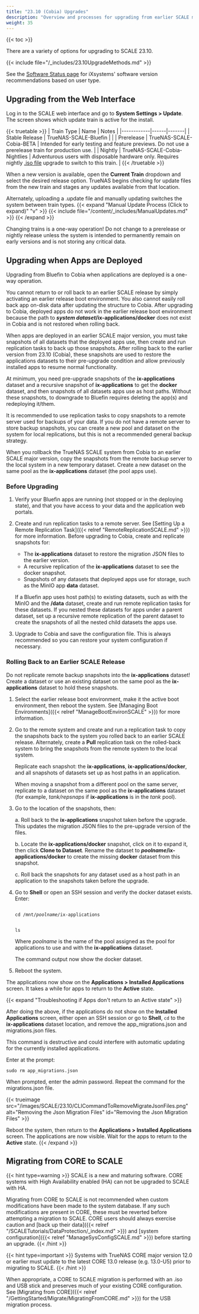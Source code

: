 ```yaml
---
title: "23.10 (Cobia) Upgrades"
description: "Overview and processes for upgrading from earlier SCALE major versions and from 23.10 to newer major versions."
weight: 35
---
```


{{< toc >}}

There are a variety of options for upgrading to SCALE 23.10.

{{< include file="/_includes/23.10UpgradeMethods.md" >}}

See the [Software Status page](https://www.truenas.com/software-status/) for iXsystems' software version recommendations based on user type.

## Upgrading from the Web Interface

Log in to the SCALE web interface and go to **System Settings > Update**.
The screen shows which update train is active for the install.

{{< truetable >}}
| Train Type | Name | Notes | 
|------------|------|-------|
| Stable Release | TrueNAS-SCALE-Bluefin | |
| Prerelease | TrueNAS-SCALE-Cobia-BETA | Intended for early testing and feature previews. Do not use a prerelease train for production use. |
| Nightly | TrueNAS-SCALE-Cobia-Nightlies | Adventurous users with disposable hardware only. Requires nightly [.iso file](https://download.truenas.com/truenas-scale-cobia-nightly/) upgrade to switch to this train. |
{{< /truetable >}}

When a new version is available, open the **Current Train** dropdown and select the desired release option.
TrueNAS begins checking for update files from the new train and stages any updates available from that location.

Alternately, uploading a <file>.update</file> file and manually updating switches the system between train types.
{{< expand "Manual Update Process (Click to expand)" "v" >}}
{{< include file="/content/_includes/ManualUpdates.md" >}}
{{< /expand >}}

Changing trains is a one-way operation!
Do not change to a prerelease or nightly release unless the system is intended to permanently remain on early versions and is not storing any critical data.

## Upgrading when Apps are Deployed
Upgrading from Bluefin to Cobia when applications are deployed is a one-way operation.

You cannot return to or roll back to an earlier SCALE release by simply activating an earlier release boot environment.
You also cannot easily roll back app on-disk data after updating the structure to Cobia.
After upgrading to Cobia, deployed apps do not work in the earlier release boot environment because the path to ***system dataset*/ix-applications/docker** does not exist in Cobia and is not restored when rolling back.

When apps are deployed in an earlier SCALE major version, you must take snapshots of all datasets that the deployed apps use, then create and run replication tasks to back up those snapshots.
After rolling back to the earlier version from 23.10 (Cobia), these snapshots are used to restore the applications datasets to their pre-upgrade condition and allow previously installed apps to resume normal functionality.

At minimum, you need pre-upgrade snapshots of the **ix-applications** dataset and a recursive snapshot of **ix-applications** to get the **docker** dataset, and then snapshots of all datasets apps use as host paths.
Without these snapshots, to downgrade to Bluefin requires deleting the app(s) and redeploying it/them.

It is recommended to use replication tasks to copy snapshots to a remote server used for backups of your data.
If you do not have a remote server to store backup snapshots, you can create a new pool and dataset on the system for local replications, but this is not a recommended general backup strategy.

When you rollback the TrueNAS SCALE system from Cobia to an earlier SCALE major version, copy the snapshots from the remote backup server to the local system in a new temporary dataset.
Create a new dataset on the same pool as the **ix-applications** dataset (the pool apps use).

### Before Upgrading

1. Verify your Bluefin apps are running (not stopped or in the deploying state), and that you have access to your data and the application web portals. 

2. Create and run replication tasks to a remote server. 
   See [Setting Up a Remote Replication Task]({{< relref "RemoteReplicationSCALE.md" >}}) for more information.
   Before upgrading to Cobia, create and replicate snapshots for:

   * The **ix-applications** dataset to restore the migration JSON files to the earlier version.
   * A recursive replication of the **ix-applications** dataset to see the docker snapshot.
   * Snapshots of any datasets that deployed apps use for storage, such as the MinIO app **data** dataset.

   If a Bluefin app uses host path(s) to existing datasets, such as with the MinIO and the **/data** dataset, create and run remote replication tasks for these datasets.
   If you nested these datasets for apps under a parent dataset, set up a recursive remote replication of the parent dataset to create the snapshots of all the nested child datasets the apps use.

3. Upgrade to Cobia and save the configuration file. This is always recommended so you can restore your system configuration if necessary.

### Rolling Back to an Earlier SCALE Release
Do not replicate remote backup snapshots into the **ix-applications** dataset!
Create a dataset or use an existing dataset on the same pool as the **ix-applications** dataset to hold these snapshots.

1. Select the earlier release boot environment, make it the active boot environment, then reboot the system.
   See [Managing Boot Environments]({{< relref "ManageBootEnvironSCALE" >}}) for more information.

2. Go to the remote system and create and run a replication task to copy the snapshots back to the system you rolled back to an earlier SCALE release.
   Alternately, create a **Pull** replication task on the rolled-back system to bring the snapshots from the remote system to the local system.

   Replicate each snapshot: the **ix-applications**, **ix-applications/docker**, and all snapshots of datasets set up as host paths in an application.

   When moving a snapshot from a different pool on the same server, replicate to a dataset on the same pool as the **ix-applications** dataset (for example, *tank/repsnaps* if **ix-applications** is in the *tank* pool).

3. Go to the location of the snapshots, then:

   a. Roll back to the **ix-applications** snapshot taken before the upgrade. This updates the migration JSON files to the pre-upgrade version of the files.

   b. Locate the **ix-applications/docker** snapshot, click on it to expand it, then click **Clone to Dataset**. 
      Rename the dataset to ***poolname*/ix-applications/docker** to create the missing **docker** dataset from this snapshot.

   c. Roll back the snapshots for any dataset used as a host path in an application to the snapshots taken before the upgrade.

4. Go to **Shell** or open an SSH session and verify the docker dataset exists. Enter:

   <code>
   cd /mnt/<i>poolname</i>/ix-applications

   ls
   </code>

   Where *poolname* is the name of the pool assigned as the pool for applications to use and with the **ix-applications** dataset.

   The command output now show the docker dataset.

5. Reboot the system.

The applications now show on the **Applications > Installed Applications** screen.
It takes a while for apps to return to the **Active** state.

{{< expand "Troubleshooting if Apps don't return to an Active state" >}}

After doing the above, if the applications do not show on the **Installed Applications** screen, either open an SSH session or go to **Shell**, `cd` to the **ix-applications** dataset location, and remove the app_migrations.json and migrations.json files.

This command is destructive and could interfere with automatic updating for the currently installed applications.

Enter at the prompt:

`sudo rm app_migrations.json`

When prompted, enter the admin password. 
Repeat the command for the migrations.json file.

{{< trueimage src="/images/SCALE/23.10/CLICommandToRemoveMigrateJsonFiles.png" alt="Removing the Json Migration Files" id="Removing the Json Migration Files" >}}

Reboot the system, then return to the **Applications > Installed Applications** screen.
The applications are now visible.
Wait for the apps to return to the **Active** state.
{{< /expand >}}

## Migrating from CORE to SCALE

{{< hint type=warning >}}
SCALE is a new and maturing software.
CORE systems with High Availability enabled (HA) can not be upgraded to SCALE with HA.

Migrating from CORE to SCALE is not recommended when custom modifications have been made to the system database.
If any such modifications are present in CORE, these must be reverted before attempting a migration to SCALE.
CORE users should always exercise caution and [back up their data]({{< relref "/SCALETutorials/DataProtection/_index.md" >}}) and [system configuration]({{< relref "ManageSysConfigSCALE.md" >}}) before starting an upgrade.
{{< /hint >}}

{{< hint type=important >}}
Systems with TrueNAS CORE major version 12.0 or earlier must update to the latest CORE 13.0 release (e.g. 13.0-U5) prior to migrating to SCALE.
{{< /hint >}}

When appropriate, a CORE to SCALE migration is performed with an <file>.iso</file> and USB stick and preserves much of your existing CORE configuration.
See [Migrating from CORE]({{< relref "/GettingStarted/Migrate/MigratingFromCORE.md" >}}) for the USB migration process.
